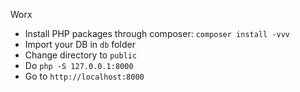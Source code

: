 Worx

- Install PHP packages through composer: `composer install -vvv`
- Import your DB in `db` folder
- Change directory to `public`
- Do `php -S 127.0.0.1:8000`
- Go to `http://localhost:8000`
